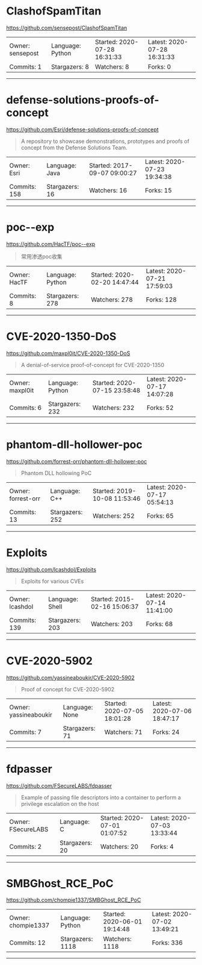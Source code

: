 # ClashofSpamTitan

https://github.com/sensepost/ClashofSpamTitan
<blockquote>
<no description>
</blockquote>

<table>
<tr><td>Owner: sensepost</td>
    <td>Language: Python</td>
    <td>Started: 2020-07-28 16:31:33</td>
    <td>Latest: 2020-07-28 16:31:33</td></tr>
<tr><td>Commits: 1</td>
    <td>Stargazers: 8</td>
    <td>Watchers: 8</td>
    <td>Forks: 0</td></tr>
</table>

---

# defense-solutions-proofs-of-concept

https://github.com/Esri/defense-solutions-proofs-of-concept
<blockquote>
A repository to showcase demonstrations, prototypes and proofs of concept from the Defense Solutions Team.
</blockquote>

<table>
<tr><td>Owner: Esri</td>
    <td>Language: Java</td>
    <td>Started: 2017-09-07 09:00:27</td>
    <td>Latest: 2020-07-23 19:34:38</td></tr>
<tr><td>Commits: 158</td>
    <td>Stargazers: 16</td>
    <td>Watchers: 16</td>
    <td>Forks: 15</td></tr>
</table>

---

# poc--exp

https://github.com/HacTF/poc--exp
<blockquote>
常用渗透poc收集
</blockquote>

<table>
<tr><td>Owner: HacTF</td>
    <td>Language: Python</td>
    <td>Started: 2020-02-20 14:47:44</td>
    <td>Latest: 2020-07-21 17:59:03</td></tr>
<tr><td>Commits: 8</td>
    <td>Stargazers: 278</td>
    <td>Watchers: 278</td>
    <td>Forks: 128</td></tr>
</table>

---

# CVE-2020-1350-DoS

https://github.com/maxpl0it/CVE-2020-1350-DoS
<blockquote>
A denial-of-service proof-of-concept for CVE-2020-1350
</blockquote>

<table>
<tr><td>Owner: maxpl0it</td>
    <td>Language: Python</td>
    <td>Started: 2020-07-15 23:58:48</td>
    <td>Latest: 2020-07-17 14:07:28</td></tr>
<tr><td>Commits: 6</td>
    <td>Stargazers: 232</td>
    <td>Watchers: 232</td>
    <td>Forks: 52</td></tr>
</table>

---

# phantom-dll-hollower-poc

https://github.com/forrest-orr/phantom-dll-hollower-poc
<blockquote>
Phantom DLL hollowing PoC
</blockquote>

<table>
<tr><td>Owner: forrest-orr</td>
    <td>Language: C++</td>
    <td>Started: 2019-10-08 11:53:46</td>
    <td>Latest: 2020-07-17 05:54:13</td></tr>
<tr><td>Commits: 13</td>
    <td>Stargazers: 252</td>
    <td>Watchers: 252</td>
    <td>Forks: 65</td></tr>
</table>

---

# Exploits

https://github.com/lcashdol/Exploits
<blockquote>
Exploits for various CVEs
</blockquote>

<table>
<tr><td>Owner: lcashdol</td>
    <td>Language: Shell</td>
    <td>Started: 2015-02-16 15:06:37</td>
    <td>Latest: 2020-07-14 11:41:00</td></tr>
<tr><td>Commits: 139</td>
    <td>Stargazers: 203</td>
    <td>Watchers: 203</td>
    <td>Forks: 68</td></tr>
</table>

---

# CVE-2020-5902

https://github.com/yassineaboukir/CVE-2020-5902
<blockquote>
Proof of concept for CVE-2020-5902
</blockquote>

<table>
<tr><td>Owner: yassineaboukir</td>
    <td>Language: None</td>
    <td>Started: 2020-07-05 18:01:28</td>
    <td>Latest: 2020-07-06 18:47:17</td></tr>
<tr><td>Commits: 7</td>
    <td>Stargazers: 71</td>
    <td>Watchers: 71</td>
    <td>Forks: 24</td></tr>
</table>

---

# fdpasser

https://github.com/FSecureLABS/fdpasser
<blockquote>
Example of passing file descriptors into a container to perform a privilege escalation on the host
</blockquote>

<table>
<tr><td>Owner: FSecureLABS</td>
    <td>Language: C</td>
    <td>Started: 2020-07-01 01:07:52</td>
    <td>Latest: 2020-07-03 13:33:44</td></tr>
<tr><td>Commits: 2</td>
    <td>Stargazers: 20</td>
    <td>Watchers: 20</td>
    <td>Forks: 4</td></tr>
</table>

---

# SMBGhost_RCE_PoC

https://github.com/chompie1337/SMBGhost_RCE_PoC
<blockquote>
<no description>
</blockquote>

<table>
<tr><td>Owner: chompie1337</td>
    <td>Language: Python</td>
    <td>Started: 2020-06-01 19:14:48</td>
    <td>Latest: 2020-07-02 13:49:21</td></tr>
<tr><td>Commits: 12</td>
    <td>Stargazers: 1118</td>
    <td>Watchers: 1118</td>
    <td>Forks: 336</td></tr>
</table>

---

